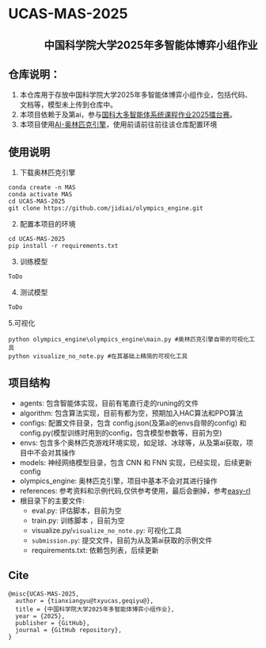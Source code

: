 # UCAS-MAS-2025
## <p align="right">中国科学院大学2025年多智能体博弈小组作业</p>
## 仓库说明：
1. 本仓库用于存放中国科学院大学2025年多智能体博弈小组作业，包括代码、文档等，模型未上传到仓库中。
2. 本项目依赖于及第ai，参与[国科大多智能体系统课程作业2025擂台赛](http://www.jidiai.cn/compete_detail?compete=57)。
3. 本项目使用[AI-奥林匹克引擎](https://github.com/jidiai/olympics_engine)，使用前请前往前往该仓库配置环境

## 使用说明
1. 下载奥林匹克引擎
``` 
conda create -n MAS
conda activate MAS
cd UCAS-MAS-2025
git clone https://github.com/jidiai/olympics_engine.git
```
2. 配置本项目的环境
```
cd UCAS-MAS-2025
pip install -r requirements.txt
```
3. 训练模型
```
ToDo
```
4. 测试模型
```
ToDo
```
5.可视化
```
python olympics_engine\olympics_engine\main.py #奥林匹克引擎自带的可视化工具
python visualize_no_note.py #在其基础上精简的可视化工具

```

## 项目结构
- agents: 包含智能体实现，目前有笔直行走的runing的文件
- algorithm: 包含算法实现，目前有都为空，预期加入HAC算法和PPO算法
- configs: 配置文件目录，包含 config.json(及第ai的envs自带的config) 和 config.py(模型训练时用到的config，包含模型参数等，目前为空)
- envs: 包含多个奥林匹克游戏环境实现，如足球、冰球等，从及第ai获取，项目中不会对其操作
- models: 神经网络模型目录，包含 CNN 和 FNN 实现，已经实现，后续更新config
- olympics_engine: 奥林匹克引擎，项目中基本不会对其进行操作 
- references: 参考资料和示例代码,仅供参考使用，最后会删掉，参考[easy-rl](https://github.com/datawhalechina/easy-rl)
- 根目录下的主要文件:
  - eval.py: 评估脚本，目前为空
  - train.py: 训练脚本 ，目前为空
  - visualize.py/`visualize_no_note.py`: 可视化工具
  - `submission.py`: 提交文件，目前为从及第ai获取的示例文件
  - requirements.txt: 依赖包列表，后续更新



## Cite
```
@misc{UCAS-MAS-2025,
  author = {tianxiangyu@txyucas,geqiyu@},
  title = {中国科学院大学2025年多智能体博弈小组作业},
  year = {2025},
  publisher = {GitHub},
  journal = {GitHub repository},
}
```